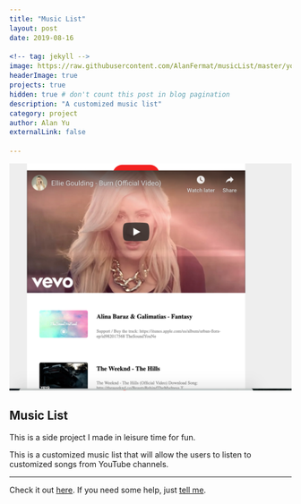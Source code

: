 ```yaml
---
title: "Music List"
layout: post
date: 2019-08-16

<!-- tag: jekyll -->
image: https://raw.githubusercontent.com/AlanFermat/musicList/master/youtube.png
headerImage: true
projects: true
hidden: true # don't count this post in blog pagination
description: "A customized music list"
category: project
author: Alan Yu
externalLink: false

---
```


![Screenshot](https://raw.githubusercontent.com/AlanFermat/musicList/master/demo_video_preview.png)

## Music List

This is a side project I made in leisure time for fun.

This is a customized music list that will allow the users to listen to customized songs from YouTube channels. 

---

Check it out [here](https://github.com/AlanFermat/musicList).
If you need some help, just [tell me](https://github.com/AlanFermat/musicList/issues).
